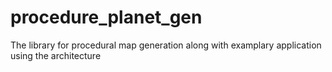 # procedure_planet_gen
The library for procedural map generation along with examplary application using the architecture
